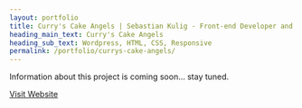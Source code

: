 ```yaml
---
layout: portfolio
title: Curry's Cake Angels | Sebastian Kulig - Front-end Developer and Web Designer
heading_main_text: Curry's Cake Angels
heading_sub_text: Wordpress, HTML, CSS, Responsive
permalink: /portfolio/currys-cake-angels/
---
```


Information about this project is coming soon... stay tuned.

<div class="button-visit-website">
  <a href="http://www.curryscakeangels.com/" target="_blank" title="External link - visit www.curryscakeangels.com">Visit Website <i class="fa fa-external-link"></i></a>
</div>